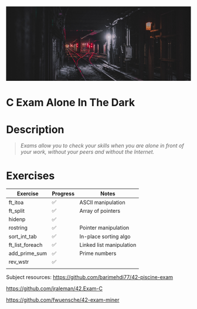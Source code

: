 <p align="left"><img src="./README/pics/dark.jpg" ></p>

# C Exam Alone In The Dark


# Description

> *Exams allow you to check your skills when you are alone in front of your work, without your peers and without the Internet.*
> 

# Exercises

| Exercise | Progress | Notes |
| --- | --- | --- |
| ft_itoa | ✅ | ASCII manipulation |
| ft_split | ✅ | Array of pointers |
| hidenp | ✅ |  |
| rostring | ✅ | Pointer manipulation |
| sort_int_tab | ✅ | In-place sorting algo |
| ft_list_foreach | ✅ | Linked list manipulation |
| add_prime_sum | ✅ | Prime numbers |
| rev_wstr | ✅ |  |
|  |  |  |

Subject resources:
https://github.com/barimehdi77/42-piscine-exam

https://github.com/jraleman/42.Exam-C

https://github.com/fwuensche/42-exam-miner

